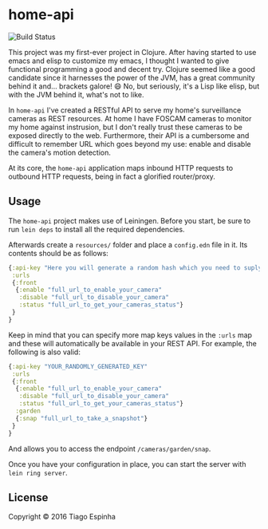 # home-api

![Build Status](https://travis-ci.org/etiago/home-api.svg?branch=master)

This project was my first-ever project in Clojure. After having started to use emacs and elisp to customize my emacs, I thought I wanted to give functional programming a good and decent try. Clojure seemed like a good candidate since it harnesses the power of the JVM, has a great community behind it and... brackets galore! :smile: No, but seriously, it's a Lisp like elisp, but with the JVM behind it, what's not to like.

In ```home-api``` I've created a RESTful API to serve my home's surveillance cameras as REST resources. At home I have FOSCAM cameras to monitor my home against instrusion, but I don't really trust these cameras to be exposed directly to the web. Furthermore, their API is a cumbersome and difficult to remember URL which goes beyond my use: enable and disable the camera's motion detection.

At its core, the ```home-api``` application maps inbound HTTP requests to outbound HTTP requests, being in fact a glorified router/proxy.

## Usage

The ```home-api``` project makes use of Leiningen. Before you start, be sure to run ```lein deps``` to install all the required dependencies.

Afterwards create a ```resources/``` folder and place a ```config.edn``` file in it. Its contents should be as follows:

```clojure
{:api-key "Here you will generate a random hash which you need to suply in the query string."
 :urls
 {:front
  {:enable "full_url_to_enable_your_camera"
   :disable "full_url_to_disable_your_camera"
   :status "full_url_to_get_your_cameras_status"}
 }
}
```

Keep in mind that you can specify more map keys values in the ```:urls``` map and these will automatically be available in your REST API. For example, the following is also valid:
```clojure
{:api-key "YOUR_RANDOMLY_GENERATED_KEY"
 :urls
 {:front
  {:enable "full_url_to_enable_your_camera"
   :disable "full_url_to_disable_your_camera"
   :status "full_url_to_get_your_cameras_status"}
  :garden
  {:snap "full_url_to_take_a_snapshot"}
 }
}
```

And allows you to access the endpoint ```/cameras/garden/snap```.

Once you have your configuration in place, you can start the server with ```lein ring server```.

## License

Copyright © 2016 Tiago Espinha


